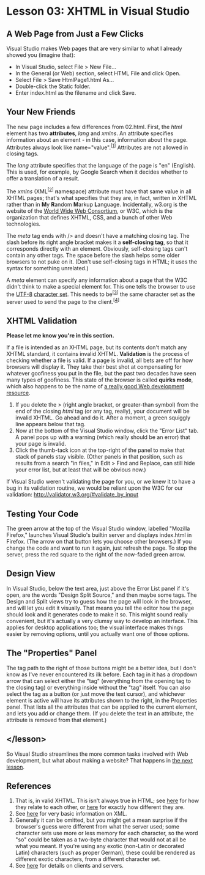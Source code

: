 Lesson 03: XHTML in Visual Studio
=================================

A Web Page from Just a Few Clicks
---------------------------------

Visual Studio makes Web pages that are very similar to what I already showed you (imagine that):

* In Visual Studio, select File > New File...
* In the General (or Web) section, select HTML File and click Open.
* Select File > Save HtmlPage1.html As...
* Double-click the Static folder.
* Enter index.html as the filename and click Save.

Your New Friends
----------------

The new page includes a few differences from 02.html. First, the *html* element has two **attributes**, *lang* and *xmlns*. An attribute specifies information about an element - in this case, information about the page. Attributes always look like name="value".<sup>[[1](#references)]</sup> Attributes are not allowed in closing tags.

The *lang* attribute specifies that the language of the page is "en" (English). This is used, for example, by Google Search when it decides whether to offer a translation of a result.

The *xmlns* (XML<sup>[[2](#references)]</sup>&nbsp;**n**ame&#8203;**s**&#8203;pace) attribute must have that same value in all XHTML pages; that's what specifies that they are, in fact, written in XHTML rather than in **M**y **R**andom **M**arkup **L**anguage. Incidentally, w3.org is the website of the [World Wide Web Consortium](http://en.wikipedia.org/wiki/World_Wide_Web_Consortium), or W3C, which is the organization that defines XHTML, CSS, and a bunch of other Web technologies.

The *meta* tag ends with /&gt; and doesn't have a matching closing tag. The slash before its right angle bracket makes it a **self-closing tag**, so that it corresponds directly with an element. Obviously, self-closing tags can't contain any other tags. The space before the slash helps some older browsers to not puke on it. (Don't use self-closing tags in HTML; it uses the syntax for something unrelated.)

A *meta* element can specify any information about a page that the W3C didn't think to make a special element for. This one tells the browser to use the [UTF-8](http://en.wikipedia.org/wiki/UTF-8) [character set](http://en.wikipedia.org/wiki/Character_encoding). This needs to be<sup>[[3](#references)]</sup> the same character set as the server used to send the page to the client.<sup>[[4](#references)]</sup>

XHTML Validation
----------------

**Please let me know you're in this section.**

If a file is intended as an XHTML page, but its contents don't match any XHTML standard, it contains invalid XHTML. **Validation** is the process of checking whether a file is valid. If a page is invalid, all bets are off for how browsers will display it. They take their best shot at compensating for whatever goofiness you put in the file, but the past two decades have seen many types of goofiness. This state of the browser is called **quirks mode**, which also happens to be the name of [a really good Web development resource](http://www.quirksmode.org/).

1. If you delete the &gt; (right angle bracket, or greater-than symbol) from the end of the closing *html* tag (or any tag, really), your document will be invalid XHTML. Go ahead and do it. After a moment, a green squiggly line appears below that tag.
2. Now at the bottom of the Visual Studio window, click the "Error List" tab. A panel pops up with a warning (which really should be an error) that your page is invalid.
3. Click the thumb-tack icon at the top-right of the panel to make that stack of panels stay visible. (Other panels in that position, such as results from a search "in files," in Edit > Find and Replace, can still hide your error list, but at least that will be obvious now.)

If Visual Studio weren't validating the page for you, or we knew it to have a bug in its validation routine, we would be reliant upon the W3C for our validation: http://validator.w3.org/#validate_by_input

Testing Your Code
-----------------

The green arrow at the top of the Visual Studio window, labelled "Mozilla Firefox," launches Visual Studio's builtin server and displays index.html in Firefox. (The arrow on that button lets you choose other browsers.) If you change the code and want to run it again, just refresh the page. To stop the server, press the red square to the right of the now-faded green arrow.

Design View
-----------

In Visual Studio, below the text area, just above the Error List panel if it's open, are the words "Design Split Source," and then maybe some tags. The Design and Split views try to guess how the page will look in the browser, and will let you edit it visually. That means you tell the editor how the page should look and it generates code to make it so. This might sound really convenient, but it's actually a very clumsy way to develop an interface. This applies for desktop applications too; the visual interface makes things easier by removing options, until you actually want one of those options.

The "Properties" Panel
----------------------

The tag path to the right of those buttons might be a better idea, but I don't know as I've never encountered its ilk before. Each tag in it has a dropdown arrow that can select either the "tag" (everything from the opening tag to the closing tag) or everything inside without the "tag" itself. You can also select the tag as a button (or just move the text cursor), and whichever element is active will have its attributes shown to the right, in the Properties panel. That lists all the attributes that can be applied to the current element, and lets you add or change them. (If you delete the text in an attribute, the attribute is removed from that element.)

&lt;/lesson&gt;
---------------

So Visual Studio streamlines the more common tasks involved with Web development, but what about making a website? That happens in [the next lesson](04.md).

References
----------

1. That is, in valid XHTML. This isn't always true in HTML; see [here](xhtml.md) for how they relate to each other, or [here](http://wiki.whatwg.org/wiki/HTML_vs._XHTML) for exactly how different they are.
2. See [here](xhtml.md) for very basic information on XML.
3. Generally it can be omitted, but you might get a mean surprise if the browser's guess were different from what the server used; some character sets use more or less memory for each character, so the word "so" could be taken as a two-byte character that would not at all be what you meant. If you're using any exotic (non-Latin or decorated Latin) characters (such as proper German), these could be rendered as different exotic characters, from a different character set.
4. See [here](client-server.md) for details on clients and servers.